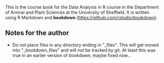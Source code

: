 This is the course book for the Data Analysis in R course in the Department of Animal and Plant Sciences at the University of Sheffield. It is written using R Markdown and **bookdown** (https://github.com/rstudio/bookdown).

## Notes for the author

*   Do not place files in any directory ending in "_files". This will get moved into "_bookdown_files" and will not be tracked by git. At least this was true in an earlier version of bookdown, maybe fixed now...



